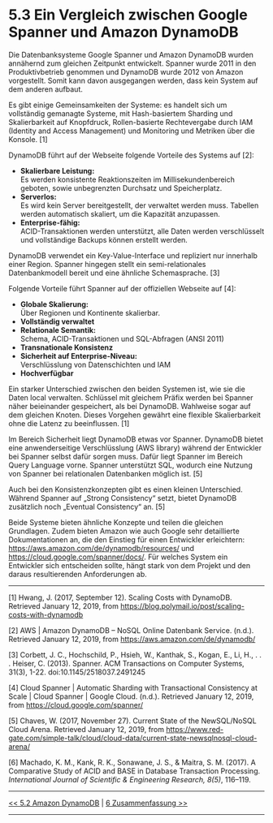 
# 5.3 Ein Vergleich zwischen Google Spanner und Amazon DynamoDB

Die Datenbanksysteme Google Spanner und Amazon DynamoDB wurden annähernd zum gleichen Zeitpunkt entwickelt. Spanner wurde 2011 in den Produktivbetrieb genommen und DynamoDB wurde 2012 von Amazon vorgestellt. Somit kann davon ausgegangen werden, dass kein System auf dem anderen aufbaut.

Es gibt einige Gemeinsamkeiten der Systeme: es handelt sich um vollständig gemanagte Systeme, mit Hash-basiertem Sharding und Skalierbarkeit auf Knopfdruck, Rollen-basierte Rechtevergabe durch IAM (Identity and Access Management) und Monitoring und Metriken über die Konsole. [1]

DynamoDB führt auf der Webseite folgende Vorteile des Systems auf [2]:

- **Skalierbare Leistung:**  
Es werden konsistente Reaktionszeiten im Millisekundenbereich geboten, sowie unbegrenzten Durchsatz und Speicherplatz.
- **Serverlos:**  
Es wird kein Server bereitgestellt, der verwaltet werden muss. Tabellen werden automatisch skaliert, um die Kapazität anzupassen.
- **Enterprise-fähig:**  
ACID-Transaktionen werden unterstützt, alle Daten werden verschlüsselt und vollständige Backups können erstellt werden.

DynamoDB verwendet ein Key-Value-Interface und repliziert nur innerhalb einer Region. Spanner hingegen stellt ein semi-relationales Datenbankmodell bereit und eine ähnliche Schemasprache. [3]

Folgende Vorteile führt Spanner auf der offiziellen Webseite auf [4]:

- **Globale Skalierung:**  
Über Regionen und Kontinente skalierbar.
- **Vollständig verwaltet**
- **Relationale Semantik:**  
Schema, ACID-Transaktionen und SQL-Abfragen (ANSI 2011)
- **Transnationale Konsistenz**
- **Sicherheit auf Enterprise-Niveau:**  
Verschlüsslung von Datenschichten und IAM
- **Hochverfügbar**

Ein starker Unterschied zwischen den beiden Systemen ist, wie sie die Daten local verwalten. Schlüssel mit gleichem Präfix werden bei Spanner näher beieinander gespeichert, als bei DynamoDB. Wahlweise sogar auf dem gleichen Knoten. Dieses Vorgehen gewährt eine flexible Skalierbarkeit ohne die Latenz zu beeinflussen. [1]

Im Bereich Sicherheit liegt DynamoDB etwas vor Spanner. DynamoDB bietet eine anwenderseitige Verschlüsslung (AWS library) während der Entwickler bei Spanner selbst dafür sorgen muss. Dafür liegt Spanner im Bereich Query Language vorne. Spanner unterstützt SQL, wodurch eine Nutzung von Spanner bei relationalen Datenbanken möglich ist. [5]

Auch bei den Konsistenzkonzepten gibt es einen kleinen Unterschied. Während Spanner auf „Strong Consistency“ setzt, bietet DynamoDB zusätzlich noch „Eventual Consistency“ an. [5]

Beide Systeme bieten ähnliche Konzepte und teilen die gleichen Grundlagen. Zudem bieten Amazon wie auch Google sehr detaillierte Dokumentationen an, die den Einstieg für einen Entwickler erleichtern: https://aws.amazon.com/de/dynamodb/resources/ und https://cloud.google.com/spanner/docs/. Für welches System ein Entwickler sich entscheiden sollte, hängt stark von dem Projekt und den daraus resultierenden Anforderungen ab. 


***
[1] Hwang, J. (2017, September 12). Scaling Costs with DynamoDB. Retrieved January 12, 2019, from https://blog.polymail.io/post/scaling-costs-with-dynamodb

[2] AWS | Amazon DynamoDB – NoSQL Online Datenbank Service. (n.d.). Retrieved January 12, 2019, from https://aws.amazon.com/de/dynamodb/ 

[3] Corbett, J. C., Hochschild, P., Hsieh, W., Kanthak, S., Kogan, E., Li, H., . . . Heiser, C. (2013). Spanner. ACM Transactions on Computer Systems, 31(3), 1-22. doi:10.1145/2518037.2491245

[4] Cloud Spanner | Automatic Sharding with Transactional Consistency at Scale  |  Cloud Spanner  |  Google Cloud. (n.d.). Retrieved January 12, 2019, from https://cloud.google.com/spanner/ 

[5] Chaves, W. (2017, November 27). Current State of the NewSQL/NoSQL Cloud Arena. Retrieved January 12, 2019, from https://www.red-gate.com/simple-talk/cloud/cloud-data/current-state-newsqlnosql-cloud-arena/ 

[6] Machado, K. M., Kank, R. K., Sonawane, J. S., & Maitra, S. M. (2017). A Comparative Study of ACID and BASE in Database Transaction Processing. *International Journal of Scientific & Engineering Research, 8(5)*, 116–119.
***

[<< 5.2 Amazon DynamoDB](5_2_Amazon_DynamoDB.md) | [6 Zusammenfassung >>](6_Zusammenfassung.md)

***
